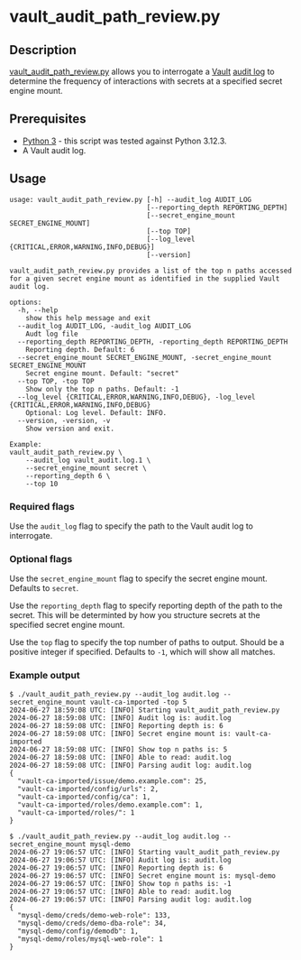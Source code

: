 # vault_audit_path_review.py

## Description
[vault_audit_path_review.py](vault_audit_path_review.py) allows you to interrogate a [Vault](https://vaultproject.io) [audit log](https://developer.hashicorp.com/vault/docs/audit) to determine the frequency of interactions with secrets at a specified secret engine mount.

## Prerequisites

* [Python 3](https://www.python.org/) - this script was tested against Python 3.12.3.
* A Vault audit log.

## Usage

```
usage: vault_audit_path_review.py [-h] --audit_log AUDIT_LOG
                                  [--reporting_depth REPORTING_DEPTH]
                                  [--secret_engine_mount SECRET_ENGINE_MOUNT]
                                  [--top TOP]
                                  [--log_level {CRITICAL,ERROR,WARNING,INFO,DEBUG}]
                                  [--version]

vault_audit_path_review.py provides a list of the top n paths accessed for a given secret engine mount as identified in the supplied Vault audit log.

options:
  -h, --help
    show this help message and exit
  --audit_log AUDIT_LOG, -audit_log AUDIT_LOG
    Audt log file
  --reporting_depth REPORTING_DEPTH, -reporting_depth REPORTING_DEPTH
    Reporting depth. Default: 6
  --secret_engine_mount SECRET_ENGINE_MOUNT, -secret_engine_mount SECRET_ENGINE_MOUNT
    Secret engine mount. Default: "secret"
  --top TOP, -top TOP
    Show only the top n paths. Default: -1
  --log_level {CRITICAL,ERROR,WARNING,INFO,DEBUG}, -log_level {CRITICAL,ERROR,WARNING,INFO,DEBUG}
    Optional: Log level. Default: INFO.
  --version, -version, -v
    Show version and exit.

Example: 
vault_audit_path_review.py \
    --audit_log vault_audit.log.1 \
    --secret_engine_mount secret \
    --reporting_depth 6 \
    --top 10
```

### Required flags
Use the `audit_log` flag to specify the path to the Vault audit log to interrogate.

### Optional flags
Use the `secret_engine_mount` flag to specify the secret engine mount. Defaults to `secret`.

Use the `reporting_depth` flag to specify reporting depth of the path to the secret. This will be determinted by how you structure secrets at the specified secret engine mount.

Use the `top` flag to specify the top number of paths to output. Should be a positive integer if specified. Defaults to `-1`, which will show all matches.

### Example output

```
$ ./vault_audit_path_review.py --audit_log audit.log --secret_engine_mount vault-ca-imported -top 5
2024-06-27 18:59:08 UTC: [INFO] Starting vault_audit_path_review.py
2024-06-27 18:59:08 UTC: [INFO] Audit log is: audit.log
2024-06-27 18:59:08 UTC: [INFO] Reporting depth is: 6
2024-06-27 18:59:08 UTC: [INFO] Secret engine mount is: vault-ca-imported
2024-06-27 18:59:08 UTC: [INFO] Show top n paths is: 5
2024-06-27 18:59:08 UTC: [INFO] Able to read: audit.log
2024-06-27 18:59:08 UTC: [INFO] Parsing audit log: audit.log
{
  "vault-ca-imported/issue/demo.example.com": 25,
  "vault-ca-imported/config/urls": 2,
  "vault-ca-imported/config/ca": 1,
  "vault-ca-imported/roles/demo.example.com": 1,
  "vault-ca-imported/roles/": 1
}
```

```
$ ./vault_audit_path_review.py --audit_log audit.log --secret_engine_mount mysql-demo
2024-06-27 19:06:57 UTC: [INFO] Starting vault_audit_path_review.py
2024-06-27 19:06:57 UTC: [INFO] Audit log is: audit.log
2024-06-27 19:06:57 UTC: [INFO] Reporting depth is: 6
2024-06-27 19:06:57 UTC: [INFO] Secret engine mount is: mysql-demo
2024-06-27 19:06:57 UTC: [INFO] Show top n paths is: -1
2024-06-27 19:06:57 UTC: [INFO] Able to read: audit.log
2024-06-27 19:06:57 UTC: [INFO] Parsing audit log: audit.log
{
  "mysql-demo/creds/demo-web-role": 133,
  "mysql-demo/creds/demo-dba-role": 34,
  "mysql-demo/config/demodb": 1,
  "mysql-demo/roles/mysql-web-role": 1
}
```
